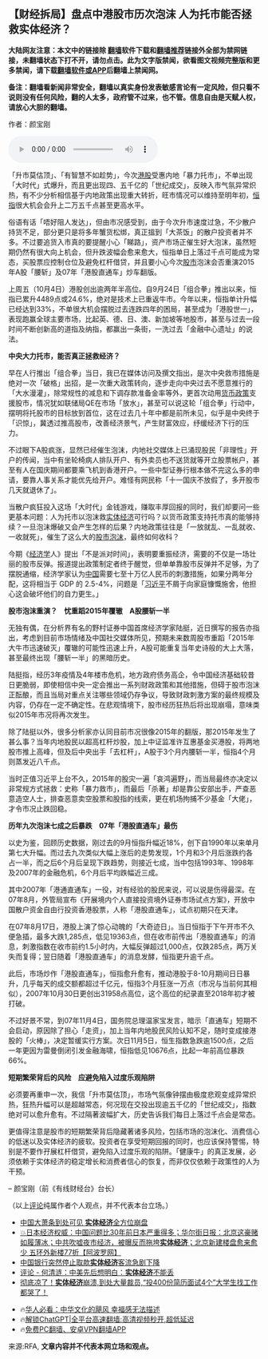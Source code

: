  <!-- 面包屑导航 --> <h2>【财经拆局】盘点中港股市历次泡沫 人为托市能否拯救实体经济？</h2> <p class="notice"><b>大陆网友注意：本文中的链接除 <a href="https://github.com/bannedbook/fanqiang" >翻墙</a>软件下载和<a href="https://github.com/killgcd/justmysocks/blob/master/README.md">翻墙推荐</a>链接外全部为禁网链接，未翻墙状态下打不开，请勿点击。此为文字版禁闻，欲看图文视频完整版和更多禁闻，请下载<a href="https://github.com/bannedbook/fanqiang">翻墙软件或APP</a>后翻墙上禁闻网。</p><p>备注：翻墙看新闻非常安全，翻墙以真实身份发表敏感言论有一定风险，但只看不说则没有任何风险，翻的人太多，政府管不过来，也不管。信息自由是天赋人权，请放心大胆的翻墙。</b></p>  <div class="entry"> <p>作者：颜宝刚</p> <p> <audio controls="controls" preload="metadata" src="https://www.rfa.org/cantonese/commentaries/po/hong-kong-stock-market-hang-seng-index-china-economy-10072024084429.html/@@stream" type="audio/mpeg"><br /> </audio></p> <p>「升市莫估顶」、「有智慧不如趁势」，今次<a href="https://www.bannedbook.org/bnews/tag/%e6%b8%af%e8%82%a1/" class="st_tag internal_tag" rel="tag" title="标签 港股 下的日志">港股</a>受惠内地「暴力托市」，不单出现「大时代」式爆升，而且更出现四、五千亿的「世纪成交」，反映入市气氛异常炽热，有不少分析相信基于内地政策出现重大转折，旺市情况可以维持至明年初，<a href="https://www.bannedbook.org/bnews/tag/%E6%81%92%E6%8C%87/" class="st_tag internal_tag" rel="tag" title="标签 恒指 下的日志">恒指</a>很大机会会升上二万五千点甚至更高水平。</p> <p></p> <p>俗语有话「唔好阻人发达」，但由市况感受到，由于今次升市速度过急，不少散户持货不足，部分更只是将多年蟹货松绑，真正搵到「大茶饭」的散户投资者并不多。不过要追货入市真的要提醒小心「睇路」，资产市场正催生好大泡沫，虽然短期仍然有很大向上机会，但升跌波幅会愈来愈大，恒指单日上落过千点可能成为常态，买股票应控制仓位及避免杠杆借贷，并且要小心今次<a href="https://www.bannedbook.org/bnews/tag/%e8%82%a1%e5%b8%82/" class="st_tag internal_tag" rel="tag" title="标签 股市 下的日志">股市</a>泡沫会否重演2015年A股「腰斩」及07年「港股直通车」炒车翻版。</p> <p></p> <p>上周五（10月4日）港股创出逾两年半高位。自9月24日「组合拳」推出以来，恒指已累升4489点或24.6%，绝对是技术上已重返牛市。今年以来，恒指单计升幅已经达到33%，不单很大机会摆脱过去连跌四年的困局，甚至成为「港股世一」，表现跑赢全球主要市场，比起英、德、日、澳、新加坡等地股市，甚至与过去一段时间不断创新高的道指及纳指，都赢出一条街，一洗过去「金融中心遗址」的说法。</p>  <p><strong>中央大力托市，能否真正拯救经济？</strong></p> <p>早在人行推出「组合拳」当日，我已在媒体访问及撰文指出，是次中央救市措施是绝对一次「破格」出招，是一次重大政策转向，逐步走向中央过去不愿意推行的「大水漫灌」，除常规性的减息和下调存款准备金率等外，更首次动用<a href="https://www.bannedbook.org/bnews/tag/%E8%B4%A7%E5%B8%81%E6%94%BF%E7%AD%96/" class="st_tag internal_tag" rel="tag" title="标签 货币政策 下的日志">货币政策</a>支援股市，情况犹如联储局QE在市场「放水」，甚至可以说这轮「组合拳」行动中，摆明将托股市的目标放到首位，这在过去几十年中都是前所未见，似乎是中央终于「识惊」，冀透过推高股市，改善经济景气，产生财富效应，纾缓经济下行的压力。</p> <p>不过眼下A股疯涨，显然已经催生泡沫，内地社交媒体上已涌现股民「非理性」开户的传闻，当中有坐轮椅病人排队开户、有外卖员也不送货就等开立股票帐户，甚至有人在国庆期间都要乘飞机到香港开户。一些中型证券行根本做不完这么多的申请，要靠人事关系才能优先给开户。难怪有网民称「十一国庆不放假了，多开股市几天就退休了」。</p> <p>当散户疯狂投入这场「大时代」金钱游戏，赚取丰厚回报的同时，我们却要问一些更基本问题：人为托市以泡沫救<a href="https://www.bannedbook.org/bnews/tag/%e5%ae%9e%e4%bd%93%e7%bb%8f%e6%b5%8e/" class="st_tag internal_tag" rel="tag" title="标签 实体经济 下的日志">实体经济</a>可行吗？以货币政策支持托市真的能够持续？一旦泡沫爆破又会产生怎样的后果？内地政策往往是「一放就乱、一乱就收、一收就死」，催生了这么大的<a href="https://www.bannedbook.org/bnews/tag/%e8%82%a1%e5%b8%82%e6%b3%a1%e6%b2%ab/" class="st_tag internal_tag" rel="tag" title="标签 股市泡沫 下的日志">股市泡沫</a>，最终如何收科？</p> <p>今期《<a href="https://www.bannedbook.org/bnews/tag/%E7%BB%8F%E6%B5%8E%E5%AD%A6/" class="st_tag internal_tag" rel="tag" title="标签 经济学 下的日志">经济学</a>人》提出「不是派对时间」，表明要重振经济，需要的不仅是一场壮丽的股市反弹。报道提出政策制定者终于醒觉，但单单靠股市反弹并不足够，为了摆脱通缩，经济学家认为<span class='wp_keywordlink_affiliate'><a href="https://www.bannedbook.org/" title="中国" target="_blank">中国</a></span>需要七至十万亿人民币的刺激措施，如果分两年分配，这将相当于 GDP 的 2.5-4%，问题是「<a href="https://www.bannedbook.org/bnews/tag/%e4%b9%a0%e8%bf%91%e5%b9%b3/" class="st_tag internal_tag" rel="tag" title="标签 习近平 下的日志">习近平</a>不屑于向家庭慷慨施舍，他担心这会破坏他们的自力更生。」</p> <p><strong>股市泡沫重演？　忧重蹈2015年覆辙　A股腰斩一半</strong></p> <p>无独有偶，在分析界有名的野村证券中国首席经济学家陆挺，近日撰写的报告亦指出，考虑到目前市场情绪及中国社交媒体所见，预期未来数周股市重蹈「2015年大牛市迅速破灭」覆辙的可能性迅速上升，A股可能重复当年史诗般的大上大落，甚至最终出现「腰斩一半」的黑暗历史。</p>  <p>陆挺指，经历3年疫情及4年楼市危机，地方政府债务高企，令中国经济基础较昔日更脆弱，即使相信中央一定会推出一系列财政政策和其他措施，但碍于股市泡沫正酝酿，而且当局对重点关注哪些领域仍存争议，导致财政刺激方案的最终规模及内容，仍存在一定不确定性。在悲观情境下，股市经历狂热后将出现崩塌，意味类似2015年市况将再次发生。</p> <p></p> <p>除了陆挺以外，很多分析家亦认同目前市况很像2015年的翻版，那2015年发生了甚么事？当年内地股民以超高杠杆炒股，加上中证监准许互惠基金买港股，将两地股市推上高峰，但及后中央出手「去杠杆」，A股于3个月内腰斩一半，恒指4个月则蒸发近八千点。</p> <p>当时正值习近平上台不久，2015年的股灾一遍「哀鸿遍野」，而当局最终亦决定以非常规方式拯救：史称「暴力救市」，而最后「杀著」却是靠公安部出手，严查恶意造空人士，排查恶意卖空股票和股指的线索，更在机场拘捕不少基金「大佬」，才令市况止跌回稳。</p> <p><strong>历年九次泡沫七成之后暴跌　07年「港股直通车」最伤</strong></p> <p>以史为鉴，回顾历史数据，刚过去的9月恒指升幅近18%，创下自1990年以来单月第七大升幅。而过去九次类似大幅上涨后的走势发现，1个月和3个月后涨跌约各占一半，而之后6个月后呈现下跌趋势，则接近七成，当中包括1993年、1998年及2007年的金融危机，6个月后平均跌幅近三成。</p> <p>其中2007年「港通直通车」一役，对有经验的股民来说，可以说是伤得最深。在07年8月，外管局宣布《开展境内个人直接投资境外证券市场试点方案》，开放中国散户资金自由行投资香港股票，人称「港股直通车」，试点初期只在天津。</p>  <p></p> <p>在07年8月17日，港股上演了惊心动魄的「大奇迹日」。当日恒指于下午开市不久便急插，最多大跌1,285点，低见19363点，但在收市前传出「港股直通车」的消息，刺激指数在收市前约1.5小时内，大幅反弹超过1,000点，仅跌285点，两万关失而复得；翌日随着「港股直通车」的消息发酵，恒指更升逾千点。</p> <p>此后，市场炒作「港股直通车」，恒指愈升愈有，推动港股于8-10月期间日日暴升，几乎每天的成交额都超过千亿元，恒指3个月狂涨一万点（市况与当前何其相似），2007年10月30日更创出31958点高位，这个高位的纪录直至2018年初才被打破。</p> <p>不过好景不常，到07年11月4日，国务院总理温家宝发言，暗示「直通车」短期不会启动，原因除了担心「走资」，加上当年内地股民风险认知不足，随时变成接港股的「火棒」，决定暂缓实行方案。次日11月5日，恒生指数急跌逾1500点，之后一年更因为雷曼倒闭引发金融海啸，恒指低见10676点，比起一年前高位暴跌66%。</p> <p><strong>短期繁荣背后的风险　应避免陷入过度乐观陷阱</strong></p> <p>必须要再重申一次，我信「升市莫估顶」，市场气氛像钟摆由极度悲观变成异常炽热，狂热升幅可以是超越常态，何况现在交投出现逾五千亿的「世纪成交」，指数绝对可以愈升愈有。不过隔著波幅扩大，历史告诉我们每日上落过千点会是常态。</p> <p>更值得注意是股市的短期繁荣背后隐藏著诸多风险，包括市场的泡沫化、消费信心的低迷以及实体经济的疲软。投资者在享受短期回报的同时，也应该保持警惕，特别是不要作孖展杠杆借贷，避免陷入过度乐观的陷阱。「健康牛」的真正发展，必须依赖于实体经济的稳定增长和消费者信心的恢复，而非仅仅依赖于政策性的人为干预。</p>  <p>&#8211; 颜宝刚（前《有线财经台》台长）</p> <p>（以上<span class='wp_keywordlink_affiliate'><a href="https://www.bannedbook.org/bnews/comments/" title="新闻评论" target="_blank">评论</a></span>纯属作者个人观点，并不代表本台立场。）</p> <!--<div id="taboola-mid-1"></div>--><ul class='op-related-articles' title='相关阅读'> <li><a href='https://www.bannedbook.org/bnews/ccpdope/20240923/2092525.html' target='_blank'>中国大萧条到处可见 <b>实体经济</b>全方位崩盘</a></li> <li><a href='https://www.bannedbook.org/bnews/bannedvideo/20240522/2039754.html' target='_blank'>💥日本经济权威：中国问题比30年前日本严重得多；华尔街日报：北京这豪赌如履薄冰；中共吹嘘夜市经济，被曝反而拖垮<b>实体经济</b>；北京新建楼盘愈来愈少 五环外新楼77折【阿波罗网】</a></li> <li><a href='https://www.bannedbook.org/bnews/taiwannews/20231126/1965881.html' target='_blank'>中国银行突然停止取款<b>实体经济</b>客流急剧下降</a></li> <li><a href='https://www.bannedbook.org/bnews/ssgc/20230712/1906877.html' target='_blank'>评论 - 何清涟：中美先后想明白：<b>实体经济</b>不能丢</a></li> <li><a href='https://www.bannedbook.org/bnews/sohnews/20230205/1844883.html' target='_blank'>彻底凉了！<b>实体经济</b>崩溃,到处大量裁员,“投400份简历面试4个”大学生找工作都哭了！</a></li> </ul> <ul class="texttj"> <!--<li>🔥<a href="https://www.bannedbook.org/bnews/ssgc/20230219/1850782.html" target="_blank">法国犹太老板：神告诉我们，只有一位中国人能救人类</a></li>--> <li>🔥<a href="https://www.bannedbook.org/bnews/comments/20220220/1694796.html" target="_blank">华人必看：中华文化的飓风 幸福感无法描述</a></li> <li>🔥<a href="https://github.com/bannedbook/fanqiang/wiki/V2ray%E6%9C%BA%E5%9C%BA" target="_blank">解锁ChatGPT|全平台高速翻墙:高清视频秒开,超低延迟</a></li> <li>🔥<a href="https://github.com/bannedbook/fanqiang/wiki/%E7%A6%81%E9%97%BB%E7%BD%91%E5%AE%89%E5%8D%93%E7%BF%BB%E5%A2%99%E6%96%B0%E9%97%BBAPP" target="_blank">免费PC翻墙、安卓VPN翻墙APP</a></li> </ul><p>来源:RFA, <strong>文章内容并不代表本网立场和观点。</strong></p><a name='sharetosocial'></a> <div style="margin-bottom:5px;padding-bottom:5px;clear:both"> <div id="archive-pix-1" class="banner-ads"> <!-- AuctionX Display platform tag START --> <div id="27602x728x90x621x_ADSLOT1" clicktrack="%%CLICK_URL_ESC%%"></div>  <!-- AuctionX Display platform tag END --> </div> <div id="archive-pix-2" class="banner-ads"> <!-- AuctionX Display platform tag START --> <div id="27556x300x250x621x_ADSLOT1" clicktrack="%%CLICK_URL_ESC%%" style="margin:0 auto;text-align:center"></div>  <!-- AuctionX Display platform tag END --> </div> </div>  <div id="archive-pix-1" class="banner-ads"> <!-- AuctionX Display platform tag START --> <div id="27603x728x90x621x_ADSLOT1" clicktrack="%%CLICK_URL_ESC%%"></div>  <!-- AuctionX Display platform tag END --> </div> </div><!--END ENTRY--> 